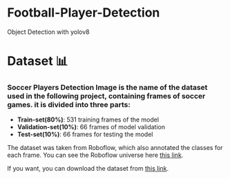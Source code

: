 # Football-Player-Detection
Object Detection with yolov8

# Dataset 📊 

### Soccer Players Detection Image is the name of the dataset used in the following project, containing frames of soccer games. it is divided into three parts:
- __Train-set(80%)__: 531 training frames of the model
- __Validation-set(10%)__: 66 frames of model validation
- __Test-set(10%)__: 66 frames for testing the model

The dataset was taken from Roboflow, which also annotated the classes for each frame. You can see the Roboflow universe here  [this link](https://universe.roboflow.com/).

If you want, you can download the dataset from [this link](https://drive.google.com/drive/folders/1s9HUL9wM5MFtSfPqBl86zFfpE_Hkxd_U?usp=sharing).
